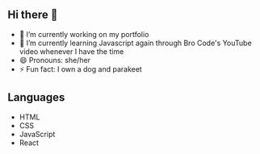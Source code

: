 ## Hi there 👋

- 🔭 I’m currently working on my portfolio
- 🌱 I’m currently learning Javascript again through Bro Code's YouTube video whenever I have the time
- 😄 Pronouns: she/her
- ⚡ Fun fact: I own a dog and parakeet

## Languages
- HTML
- CSS
- JavaScript
- React
